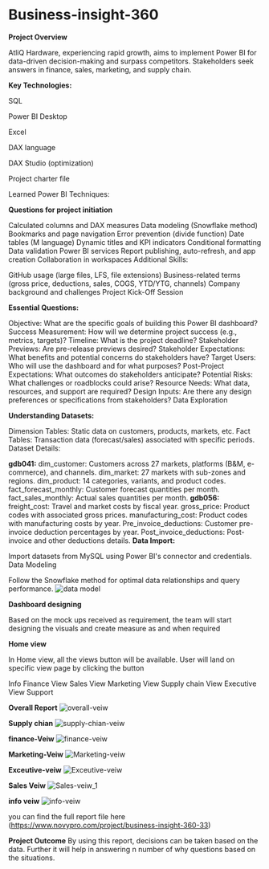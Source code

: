 # Business-insight-360
 **Project Overview**



AtliQ Hardware, experiencing rapid growth, aims to implement Power BI for data-driven decision-making and surpass competitors.
Stakeholders seek answers in finance, sales, marketing, and supply chain.



**Key Technologies:**

SQL

Power BI Desktop

Excel

DAX language

DAX Studio (optimization)

Project charter file

Learned Power BI Techniques:


 **Questions for project initiation**


Calculated columns and DAX measures
Data modeling (Snowflake method)
Bookmarks and page navigation
Error prevention (divide function)
Date tables (M language)
Dynamic titles and KPI indicators
Conditional formatting
Data validation
Power BI services
Report publishing, auto-refresh, and app creation
Collaboration in workspaces
Additional Skills:

GitHub usage (large files, LFS, file extensions)
Business-related terms (gross price, deductions, sales, COGS, YTD/YTG, channels)
Company background and challenges
Project Kick-Off Session

 **Essential Questions:**

Objective: What are the specific goals of building this Power BI dashboard?
Success Measurement: How will we determine project success (e.g., metrics, targets)?
Timeline: What is the project deadline?
Stakeholder Previews: Are pre-release previews desired?
Stakeholder Expectations: What benefits and potential concerns do stakeholders have?
Target Users: Who will use the dashboard and for what purposes?
Post-Project Expectations: What outcomes do stakeholders anticipate?
Potential Risks: What challenges or roadblocks could arise?
Resource Needs: What data, resources, and support are required?
Design Inputs: Are there any design preferences or specifications from stakeholders?
Data Exploration

 **Understanding Datasets:**

Dimension Tables: Static data on customers, products, markets, etc.
Fact Tables: Transaction data (forecast/sales) associated with specific periods.
Dataset Details:

 **gdb041:**
dim_customer: Customers across 27 markets, platforms (B&M, e-commerce), and channels.
dim_market: 27 markets with sub-zones and regions.
dim_product: 14 categories, variants, and product codes.
fact_forecast_monthly: Customer forecast quantities per month.
fact_sales_monthly: Actual sales quantities per month.
**gdb056:**
freight_cost: Travel and market costs by fiscal year.
gross_price: Product codes with associated gross prices.
manufacturing_cost: Product codes with manufacturing costs by year.
Pre_invoice_deductions: Customer pre-invoice deduction percentages by year.
Post_invoice_deductions: Post-invoice and other deductions details.
**Data Import:**

Import datasets from MySQL using Power BI's connector and credentials.
Data Modeling

Follow the Snowflake method for optimal data relationships and query performance.
![data model](https://github.com/Iqrabaloch123/Business-insight-360/assets/130351579/588cf6c5-ecd0-4385-92b9-aec7c0e85d38)

 **Dashboard designing**


Based on the mock ups received as requirement, the team will start designing the visuals and create measure as and when required

**Home view**


In Home view, all the views button will be available. User will land on specific view page by clicking the button

Info
Finance View
Sales View
Marketing View
Supply chain View
Executive View
Support



**Overall Report**
![overall-veiw](https://github.com/Iqrabaloch123/Business-insight-360/assets/130351579/84a15323-5410-4699-9bd3-014c4746c3fd)

**Supply chian**
![supply-chian-veiw](https://github.com/Iqrabaloch123/Business-insight-360/assets/130351579/7aad4341-fbb7-4730-9534-080087996231)

 **finance-Veiw**
![finance-veiw](https://github.com/Iqrabaloch123/Business-insight-360/assets/130351579/97a2db14-a8b5-438c-a302-8f699f4dbcec)

**Marketing-Veiw**
![Marketing-veiw](https://github.com/Iqrabaloch123/Business-insight-360/assets/130351579/73ec88b6-2541-4213-bd1c-f04fa4529a47)

 **Exceutive-veiw**
![Exceutive-veiw](https://github.com/Iqrabaloch123/Business-insight-360/assets/130351579/85e4f50a-8ff0-4faa-b8ca-208d27e1ece6)

**Sales Veiw**
![Sales-veiw_1](https://github.com/Iqrabaloch123/Business-insight-360/assets/130351579/311d382b-dd5b-425e-b216-a89f551a70b0)

 **info veiw**
![info-veiw](https://github.com/Iqrabaloch123/Business-insight-360/assets/130351579/42235974-368c-4714-875e-da6d0224b229)

you can find the full report file here (https://www.novypro.com/project/business-insight-360-33)

 **Project Outcome**
By using this report, decisions can be taken based on the data. Further it will help in answering n number of why questions based on the situations.


